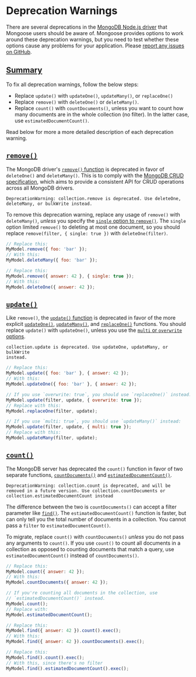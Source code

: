 # Deprecation Warnings

There are several deprecations in the [MongoDB Node.js driver](http://npmjs.com/package/mongodb)
that Mongoose users should be aware of. Mongoose provides options to work
around these deprecation warnings, but you need to test whether these options
cause any problems for your application. Please [report any issues on GitHub](https://github.com/Automattic/mongoose/issues/new).

<h2 id="summary"><a href="#summary">Summary</a></h2>

To fix all deprecation warnings, follow the below steps:

* Replace `update()` with `updateOne()`, `updateMany()`, or `replaceOne()`
* Replace `remove()` with `deleteOne()` or `deleteMany()`.
* Replace `count()` with `countDocuments()`, unless you want to count how many documents are in the whole collection (no filter). In the latter case, use `estimatedDocumentCount()`.

Read below for more a more detailed description of each deprecation warning.

<h2 id="remove"><a href="#remove"><code>remove()</code></a></h2>

The MongoDB driver's [`remove()` function](http://mongodb.github.io/node-mongodb-native/3.1/api/Collection.html#remove) is deprecated in favor of `deleteOne()` and `deleteMany()`. This is to comply with
the [MongoDB CRUD specification](https://github.com/mongodb/specifications/blob/master/source/crud/crud.rst),
which aims to provide a consistent API for CRUD operations across all MongoDB
drivers.

```
DeprecationWarning: collection.remove is deprecated. Use deleteOne,
deleteMany, or bulkWrite instead.
```

To remove this deprecation warning, replace any usage of `remove()` with
`deleteMany()`, _unless_ you specify the [`single` option to `remove()`](/docs/api.html#model_Model-remove). The `single`
option limited `remove()` to deleting at most one document, so you should
replace `remove(filter, { single: true })` with `deleteOne(filter)`.

```javascript
// Replace this:
MyModel.remove({ foo: 'bar' });
// With this:
MyModel.deleteMany({ foo: 'bar' });

// Replace this:
MyModel.remove({ answer: 42 }, { single: true });
// With this:
MyModel.deleteOne({ answer: 42 });
```

<h2 id="update"><a href="#update"><code>update()</code></a></h2>

Like `remove()`, the [`update()` function](/docs/api.html#model_Model-update) is deprecated in favor
of the more explicit [`updateOne()`](/docs/api.html#model_Model-updateOne), [`updateMany()`](/docs/api.html#model_Model-updateMany), and [`replaceOne()`](/docs/api.html#model_Model-replaceOne) functions. You should replace
`update()` with `updateOne()`, unless you use the [`multi` or `overwrite` options](/docs/api.html#model_Model-update).

```
collection.update is deprecated. Use updateOne, updateMany, or bulkWrite
instead.
```

```javascript
// Replace this:
MyModel.update({ foo: 'bar' }, { answer: 42 });
// With this:
MyModel.updateOne({ foo: 'bar' }, { answer: 42 });

// If you use `overwrite: true`, you should use `replaceOne()` instead:
MyModel.update(filter, update, { overwrite: true });
// Replace with this:
MyModel.replaceOne(filter, update);

// If you use `multi: true`, you should use `updateMany()` instead:
MyModel.update(filter, update, { multi: true });
// Replace with this:
MyModel.updateMany(filter, update);
```

<h2 id="count"><a href="#count"><code>count()</code></a></h2>

The MongoDB server has deprecated the `count()` function in favor of two
separate functions, [`countDocuments()`](#query_Query-countDocuments) and
[`estimatedDocumentCount()`](#query_Query-estimatedDocumentCount).

```
DeprecationWarning: collection.count is deprecated, and will be removed in a future version. Use collection.countDocuments or collection.estimatedDocumentCount instead
```

The difference between the two is `countDocuments()` can accept a filter
parameter like [`find()`](#query_Query-find). The `estimatedDocumentCount()`
function is faster, but can only tell you the total number of documents in
a collection. You cannot pass a `filter` to `estimatedDocumentCount()`.

To migrate, replace `count()` with `countDocuments()` _unless_ you do not
pass any arguments to `count()`. If you use `count()` to count all documents
in a collection as opposed to counting documents that match a query, use
`estimatedDocumentCount()` instead of `countDocuments()`.

```javascript
// Replace this:
MyModel.count({ answer: 42 });
// With this:
MyModel.countDocuments({ answer: 42 });

// If you're counting all documents in the collection, use
// `estimatedDocumentCount()` instead.
MyModel.count();
// Replace with:
MyModel.estimatedDocumentCount();

// Replace this:
MyModel.find({ answer: 42 }).count().exec();
// With this:
MyModel.find({ answer: 42 }).countDocuments().exec();

// Replace this:
MyModel.find().count().exec();
// With this, since there's no filter
MyModel.find().estimatedDocumentCount().exec();
```
